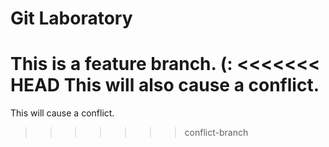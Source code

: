 # Git Laboratory
This is a feature branch. (:
<<<<<<< HEAD
This will also cause a conflict.
=======
This will cause a conflict.
>>>>>>> conflict-branch
